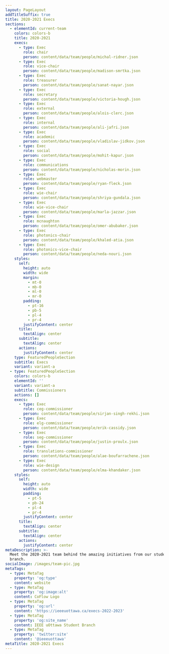 ```yaml
---
layout: PageLayout
addTitleSuffix: true
title: 2020-2021 Execs
sections:
  - elementId: current-team
    colors: colors-b
    title: 2020-2021
    execs:
      - type: Exec
        role: chair
        person: content/data/team/people/michal-ridner.json
      - type: Exec
        role: vice-chair
        person: content/data/team/people/madison-smrtka.json
      - type: Exec
        role: treasurer
        person: content/data/team/people/sanat-nayar.json
      - type: Exec
        role: secretary
        person: content/data/team/people/victoria-hough.json
      - type: Exec
        role: external
        person: content/data/team/people/alois-clerc.json
      - type: Exec
        role: internal
        person: content/data/team/people/ali-jafri.json
      - type: Exec
        role: academic
        person: content/data/team/people/vladislav-jidkov.json
      - type: Exec
        role: social
        person: content/data/team/people/mohit-kapur.json
      - type: Exec
        role: communications
        person: content/data/team/people/nicholas-morin.json
      - type: Exec
        role: webmaster
        person: content/data/team/people/ryan-fleck.json
      - type: Exec
        role: wie-chair
        person: content/data/team/people/shriya-gundala.json
      - type: Exec
        role: wie-vice-chair
        person: content/data/team/people/marla-jazzar.json
      - type: Exec
        role: mcnaughton
        person: content/data/team/people/omer-abubaker.json
      - type: Exec
        role: photonics-chair
        person: content/data/team/people/khaled-atia.json
      - type: Exec
        role: photonics-vice-chair
        person: content/data/team/people/neda-nouri.json
    styles:
      self:
        height: auto
        width: wide
        margin:
          - mt-0
          - mb-0
          - ml-0
          - mr-0
        padding:
          - pt-16
          - pb-5
          - pl-4
          - pr-4
        justifyContent: center
      title:
        textAlign: center
      subtitle:
        textAlign: center
      actions:
        justifyContent: center
    type: FeaturedPeopleSection
    subtitle: Execs
    variant: variant-a
  - type: FeaturedPeopleSection
    colors: colors-b
    elementId: ''
    variant: variant-a
    subtitle: Commissioners
    actions: []
    execs:
      - type: Exec
        role: ceg-commissioner
        person: content/data/team/people/sirjan-singh-rekhi.json
      - type: Exec
        role: elg-commissioner
        person: content/data/team/people/erik-cassidy.json
      - type: Exec
        role: seg-commissioner
        person: content/data/team/people/justin-proulx.json
      - type: Exec
        role: translations-commissioner
        person: content/data/team/people/alae-boufarrachene.json
      - type: Exec
        role: wie-design
        person: content/data/team/people/elma-khandaker.json
    styles:
      self:
        height: auto
        width: wide
        padding:
          - pt-5
          - pb-24
          - pl-4
          - pr-4
        justifyContent: center
      title:
        textAlign: center
      subtitle:
        textAlign: center
      actions:
        justifyContent: center
metaDescription: >-
  Meet the 2020-2021 team behind the amazing initiatives from our student
  branch.
socialImage: /images/team-pic.jpg
metaTags:
  - type: MetaTag
    property: 'og:type'
    content: website
  - type: MetaTag
    property: 'og:image:alt'
    content: CoFlow Logo
  - type: MetaTag
    property: 'og:url'
    content: 'https://ieeeuottawa.ca/execs-2022-2023'
  - type: MetaTag
    property: 'og:site_name'
    content: IEEE uOttawa Student Branch
  - type: MetaTag
    property: 'twitter:site'
    content: '@ieeeuottawa'
metaTitle: 2020-2021 Execs
---
```

